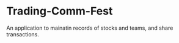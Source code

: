 # Trading-Comm-Fest
An application to mainatin records of stocks and teams, and share transactions.
